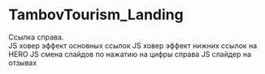 # TambovTourism_Landing
Ссылка справа. <br>
JS ховер эффект основных ссылок
JS ховер эффект нижних ссылок на HERO
JS смена слайдов по нажатию на цифры справа
JS слайдер на отзывах

